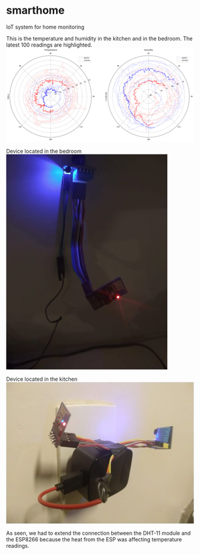 # smarthome
IoT system for home monitoring

This is the temperature and humidity in the kitchen and in the bedroom. The latest 100 readings are highlighted.
<img src='plot.png'>

Device located in the bedroom
<img src='imgs/img_quarto.jpg'>

Device located in the kitchen
<img src='imgs/img_cozinha.jpg'>


As seen, we had to extend the connection between the DHT-11 module and the ESP8266 because the heat from the ESP was affecting temperature readings.
